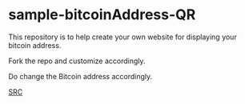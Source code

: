 # sample-bitcoinAddress-QR
This repository is to help create your own website for displaying your bitcoin address.

Fork the repo and customize accordingly.

Do change the Bitcoin address accordingly.

[SRC](https://blog.blockchain.com/2017/01/04/intro-to-bitcoin-development/#more-10261)

